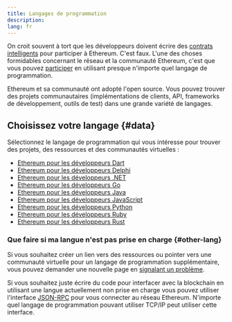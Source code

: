 ```yaml
---
title: Langages de programmation
description:
lang: fr
---
```


On croit souvent à tort que les développeurs doivent écrire des [contrats intelligents](/developers/docs/smart-contracts/) pour participer à Ethereum. C'est faux. L'une des choses formidables concernant le réseau et la communauté Ethereum, c'est que vous pouvez [participer](/community/) en utilisant presque n'importe quel langage de programmation.

Ethereum et sa communauté ont adopté l'open source. Vous pouvez trouver des projets communautaires (implémentations de clients, API, frameworks de développement, outils de test) dans une grande variété de langages.

## Choisissez votre langage {#data}

Sélectionnez le langage de programmation qui vous intéresse pour trouver des projets, des ressources et des communautés virtuelles :

- [Ethereum pour les développeurs Dart](/developers/docs/programming-languages/dart/)
- [Ethereum pour les développeurs Delphi](/developers/docs/programming-languages/delphi/)
- [Ethereum pour les développeurs .NET](/developers/docs/programming-languages/dot-net/)
- [Ethereum pour les développeurs Go](/developers/docs/programming-languages/golang/)
- [Ethereum pour les développeurs Java](/developers/docs/programming-languages/java/)
- [Ethereum pour les développeurs JavaScript](/developers/docs/programming-languages/javascript/)
- [Ethereum pour les développeurs Python](/developers/docs/programming-languages/python/)
- [Ethereum pour les développeurs Ruby](/developers/docs/programming-languages/ruby/)
- [Ethereum pour les développeurs Rust](/developers/docs/programming-languages/rust/)

### Que faire si ma langue n'est pas prise en charge {#other-lang}

Si vous souhaitez créer un lien vers des ressources ou pointer vers une communauté virtuelle pour un langage de programmation supplémentaire, vous pouvez demander une nouvelle page en [signalant un problème](https://github.com/ethereum/ethereum-org-website/issues/new/choose).

Si vous souhaitez juste écrire du code pour interfacer avec la blockchain en utilisant une langue actuellement non prise en charge vous pouvez utiliser l'interface [JSON-RPC](/developers/docs/apis/json-rpc/) pour vous connecter au réseau Ethereum. N'importe quel langage de programmation pouvant utiliser TCP/IP peut utiliser cette interface.
